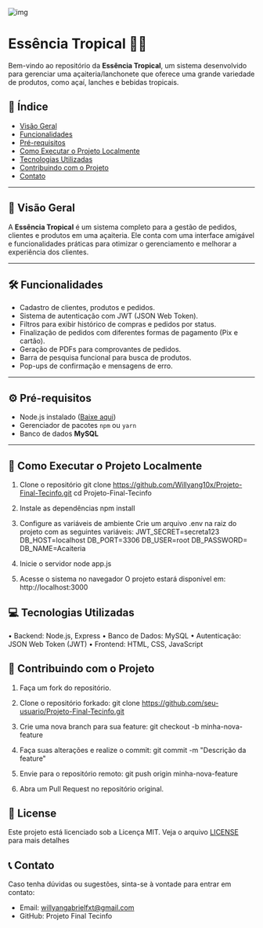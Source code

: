 ![img](https://github.com/user-attachments/assets/55f3c783-329e-4bdd-b061-d1a24a85ad09)








# Essência Tropical 🍹🍨

Bem-vindo ao repositório da **Essência Tropical**, um sistema desenvolvido para gerenciar uma açaiteria/lanchonete que oferece uma grande variedade de produtos, como açaí, lanches e bebidas tropicais.

## 📜 Índice

- [Visão Geral](#-visão-geral)
- [Funcionalidades](#-funcionalidades)
- [Pré-requisitos](#-pré-requisitos)
- [Como Executar o Projeto Localmente](#-como-executar-o-projeto-localmente)
- [Tecnologias Utilizadas](#-tecnologias-utilizadas)
- [Contribuindo com o Projeto](#-contribuindo-com-o-projeto)
- [Contato](#-contato)

---

## 🌟 Visão Geral

A **Essência Tropical** é um sistema completo para a gestão de pedidos, clientes e produtos em uma açaiteria. Ele conta com uma interface amigável e funcionalidades práticas para otimizar o gerenciamento e melhorar a experiência dos clientes.

---

## 🛠️ Funcionalidades

- Cadastro de clientes, produtos e pedidos.
- Sistema de autenticação com JWT (JSON Web Token).
- Filtros para exibir histórico de compras e pedidos por status.
- Finalização de pedidos com diferentes formas de pagamento (Pix e cartão).
- Geração de PDFs para comprovantes de pedidos.
- Barra de pesquisa funcional para busca de produtos.
- Pop-ups de confirmação e mensagens de erro.

---

## ⚙️ Pré-requisitos

- Node.js instalado ([Baixe aqui](https://nodejs.org/))
- Gerenciador de pacotes `npm` ou `yarn`
- Banco de dados **MySQL**

---

## 🚀 Como Executar o Projeto Localmente

1. Clone o repositório
   git clone https://github.com/Willyang10x/Projeto-Final-Tecinfo.git
   cd Projeto-Final-Tecinfo

2. Instale as dependências
   npm install
   
3. Configure as variáveis de ambiente Crie um arquivo .env na raiz do projeto com as seguintes variáveis:
  JWT_SECRET=secreta123
  DB_HOST=localhost
  DB_PORT=3306
  DB_USER=root
  DB_PASSWORD=
  DB_NAME=Acaiteria

4. Inicie o servidor
  node app.js

5. Acesse o sistema no navegador O projeto estará disponível em: http://localhost:3000

## 💻 Tecnologias Utilizadas
  • Backend: Node.js, Express
  • Banco de Dados: MySQL
  • Autenticação: JSON Web Token (JWT)
  • Frontend: HTML, CSS, JavaScript

## 🌱 Contribuindo com o Projeto
  1. Faça um fork do repositório.
  2. Clone o repositório forkado:
  git clone https://github.com/seu-usuario/Projeto-Final-Tecinfo.git

3. Crie uma nova branch para sua feature:
  git checkout -b minha-nova-feature

4. Faça suas alterações e realize o commit:
  git commit -m "Descrição da feature"

5. Envie para o repositório remoto:
  git push origin minha-nova-feature

6. Abra um Pull Request no repositório original.

## 📝 License
Este projeto está licenciado sob a Licença MIT. Veja o arquivo [LICENSE](./LICENSE) para mais detalhes

## 📞 Contato
  Caso tenha dúvidas ou sugestões, sinta-se à vontade para entrar em contato:
  
  - Email: willyangabrielfxt@gmail.com
  - GitHub: Projeto Final Tecinfo

